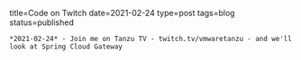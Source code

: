 
title=Code on Twitch
date=2021-02-24
type=post
tags=blog
status=published
~~~~~~
*2021-02-24* - Join me on Tanzu TV - twitch.tv/vmwaretanzu - and we'll look at Spring Cloud Gateway
            